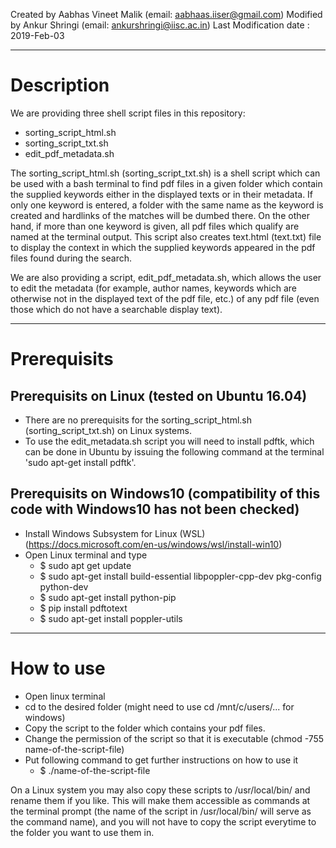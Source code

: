 Created by Aabhas Vineet Malik (email: aabhaas.iiser@gmail.com)
Modified by Ankur Shringi (email: ankurshringi@iisc.ac.in)
Last Modification date : 2019-Feb-03

-----------------------------------------------------------------------------
# Description

We are providing three shell script files in this repository:
  - sorting_script_html.sh
  - sorting_script_txt.sh
  - edit_pdf_metadata.sh

The sorting_script_html.sh (sorting_script_txt.sh) is a shell script which can be used with a bash terminal to find pdf files in a given folder which contain the supplied keywords either in the displayed texts or in their metadata. If only one keyword is entered, a folder with the same name as the keyword is created and hardlinks of the matches will be dumbed there. On the other hand, if more than one keyword is given, all pdf files which qualify are named at the terminal output. This script also creates text.html (text.txt) file to display the context in which the supplied keywords appeared in the pdf files found during the search.

We are also providing a script, edit_pdf_metadata.sh, which allows the user to edit the metadata (for example, author names, keywords which are otherwise not in the displayed text of the pdf file, etc.) of any pdf file (even those which do not have a searchable display text).

-----------------------------------------------------------------------------
# Prerequisits

## Prerequisits on Linux (tested on Ubuntu 16.04)
  - There are no prerequisits for the sorting_script_html.sh (sorting_script_txt.sh) on Linux systems.
  - To use the edit_metadata.sh script you will need to install pdftk, which can be done in Ubuntu by issuing the following command at the terminal 'sudo apt-get install pdftk'.

## Prerequisits on Windows10 (compatibility of this code with Windows10 has not been checked)
  - Install Windows Subsystem for Linux (WSL) (https://docs.microsoft.com/en-us/windows/wsl/install-win10)
  - Open Linux terminal and type
    - $ sudo apt get update
    - $ sudo apt-get install build-essential libpoppler-cpp-dev pkg-config python-dev 
    - $ sudo apt-get install python-pip
    - $ pip install pdftotext
    - $ sudo apt-get install poppler-utils

-----------------------------------------------------------------------------

# How to use
  - Open linux terminal
  - cd to the desired folder (might need to use cd /mnt/c/users/... for windows)
  - Copy the script to the folder which contains your pdf files.
  - Change the permission of the script so that it is executable (chmod -755 name-of-the-script-file)
  - Put following command to get further instructions on how to use it
    - $ ./name-of-the-script-file

On a Linux system you may also copy these scripts to /usr/local/bin/ and rename them if you like. This will make them accessible as commands at the terminal prompt (the name of the script in /usr/local/bin/ will serve as the command name), and you will not have to copy the script everytime to the folder you want to use them in.
